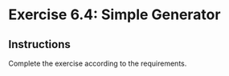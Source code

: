 # Exercise 6.4: Simple Generator

## Instructions

Complete the exercise according to the requirements.
